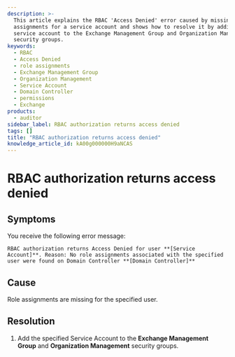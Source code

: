 ```yaml
---
description: >-
  This article explains the RBAC 'Access Denied' error caused by missing role
  assignments for a service account and shows how to resolve it by adding the
  service account to the Exchange Management Group and Organization Management
  security groups.
keywords:
  - RBAC
  - Access Denied
  - role assignments
  - Exchange Management Group
  - Organization Management
  - Service Account
  - Domain Controller
  - permissions
  - Exchange
products:
  - auditor
sidebar_label: RBAC authorization returns access denied
tags: []
title: "RBAC authorization returns access denied"
knowledge_article_id: kA00g000000H9aNCAS
---
```


# RBAC authorization returns access denied

## Symptoms

You receive the following error message:

```
RBAC authorization returns Access Denied for user **[Service Account]**. Reason: No role assignments associated with the specified user were found on Domain Controller **[Domain Controller]**
```

## Cause

Role assignments are missing for the specified user.

## Resolution

1. Add the specified Service Account to the **Exchange Management Group** and **Organization Management** security groups.
